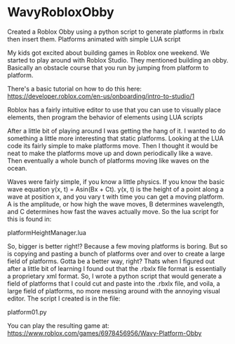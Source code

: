 # WavyRobloxObby
Created a Roblox Obby using a python script to generate platforms in rbxlx then insert them.  Platforms animated with simple LUA script

My kids got excited about building games in Roblox one weekend.  We started to play around with Roblox Studio.  They mentioned building an obby.  Basically an obstacle
course that you run by jumping from platform to platform.

There's a basic tutorial on how to do this here: https://developer.roblox.com/en-us/onboarding/intro-to-studio/1

Roblox has a fairly intuitive editor to use that you can use to visually place elements, then program the behavior of elements using LUA scripts

After a little bit of playing around I was getting the hang of it.  I wanted to do something a little more interesting that static platforms.  Looking at the LUA code its fairly
simple to make platforms move.  Then I thought it would be neat to make the platforms move up and down periodically like a wave. Then eventually a whole bunch of platforms moving
like waves on the ocean.

Waves were fairly simple, if you know a little physics.  If you know the basic wave equation y(x, t) = Asin(Bx + Ct).  y(x, t) is the height of a point along a wave at position x,
and you vary t with time you can get a moving platform.  A is the amplitude, or how high the wave moves, B determines wavelength, and C determines how fast the waves actually
move.   So the lua script for this is found in: 

platformHeightManager.lua

So, bigger is better right!?  Because a few moving platforms is boring.  But so is copying and pasting a bunch of platforms over and over to create a large field of platforms.
Gotta be a better way, right?  Thats when I figured out after a little bit of learning I found out that the .rbxlx file format is essentially a proprietary xml format.  So, 
I wrote a python script that would generate a field of platforms that I could cut and paste into the .rbxlx file, and voila, a large field of platforms, no more messing around
with the annoying visual editor.  The script I created is in the file:

platform01.py

You can play the resulting game at:
https://www.roblox.com/games/6978456956/Wavy-Platform-Obby

